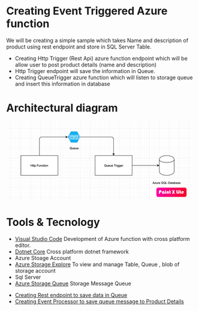 # Creating Event Triggered Azure function

We will be creating a simple sample which takes Name and description of product using rest endpoint and store in SQL Server Table.

-   Creating Http Trigger (Rest Api) azure function endpoint which will be allow user to post product details (name and description)
-   Http Trigger endpoint will save the information in Queue.
-   Creating QueueTrigger azure function which will listen to storage queue and insert this information in database

# Architectural diagram

![N|Solid](image/ArchitecturalDiagram.png)


# Tools & Tecnology 

* [Visual Studio Code](https://docs.microsoft.com/en-us/azure/azure-functions/functions-create-first-function-vs-code) Development of Azure function with cross platform editor.
* [Dotnet Core](https://dotnet.microsoft.com/download) Cross platform dotnet framework
* Azure Stoage Account
* [Azure Storage Explore](https://azure.microsoft.com/en-us/features/storage-explorer/) To view and manage Table, Queue , blob of storage account
* Sql Server
* [Azure Storage Queue](https://docs.microsoft.com/en-us/azure/storage/queues/storage-queues-introduction) Storage Message Queue


- [Creating Rest endpoint to save data in Queue](docs/HttpTrigger.md)
- [Creating Event Processor to save queue message to Product Details](docs/EventProcessor.md)



